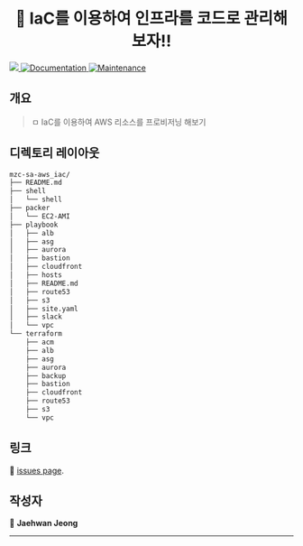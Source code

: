<h1 align="center"> 👋 IaC를 이용하여 인프라를 코드로 관리해보자!! </h1>
<p>
  <a href="https://sed-gitlab.hanpda.com/jhjeong/test/blob/master/README.md">
    <img src="https://img.shields.io/badge/version-1.0.0-blue.svg?cacheSeconds=2592000" />
  </a>
  <a href="https://sed-gitlab.hanpda.com/jhjeong/test/blob/master/README.md">
    <img alt="Documentation" src="https://img.shields.io/badge/documentation-yes-brightgreen.svg" target="_blank" />
  </a>
  <a href="https://github.com/kefranabg/readme-md-generator/graphs/commit-activity">
    <img alt="Maintenance" src="https://img.shields.io/badge/Maintained%3F-yes-green.svg" target="_blank" />
  </a>
</p>

## 개요
> ㅁ IaC를 이용하여 AWS 리소스를 프로비저닝 해보기

## 디렉토리 레이아웃
```sh
mzc-sa-aws_iac/
├── README.md
├── shell
│   └── shell
├── packer
│   └── EC2-AMI
├── playbook
│   ├── alb
│   ├── asg
│   ├── aurora
│   ├── bastion
│   ├── cloudfront
│   ├── hosts
│   ├── README.md
│   ├── route53
│   ├── s3
│   ├── site.yaml
│   ├── slack
│   └── vpc
└── terraform
    ├── acm
    ├── alb
    ├── asg
    ├── aurora
    ├── backup
    ├── bastion
    ├── cloudfront
    ├── route53
    ├── s3
    └── vpc
```

## 링크
🤝 [issues page]().

## 작성자
👤 **Jaehwan Jeong**

***
